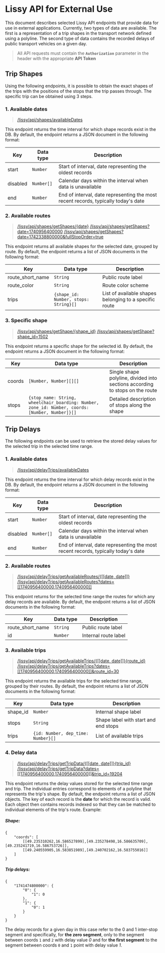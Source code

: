﻿# Lissy API for External Use


This document describes selected Lissy API endpoints that provide data for use in external applications. Currently, two types of data are available. The first is a representation of a trip shapes in the transport network defined using a polyline. The second type of data contains the recorded delays of public transport vehicles on a given day.

> All API requests must contain the **`Authorization`** parameter in the header with the appropriate **API Token**

## Trip Shapes

Using the following endpoints, it is possible to obtain the exact shapes of the trips with the positions of the stops that the trip passes through. The specific trip can be obtained using 3 steps.

### 1. Available dates

> [/lissy/api/shapes/availableDates]()

This endpoint returns the time interval for which shape records exist in the DB. By default, the endpoint returns a JSON document in the following format:

|Key |Data type|Description|
|-|-|-|
|start|`Number`|Start of interval, date representing the oldest records|
|disabled|`Number[]`|Calendar days within the interval when data is unavailable|
|end|`Number`|End of interval, date representing the most recent records, typically today's date|

### 2. Available routes

> [/lissy/api/shapes/getShapes/{date}]()
> [/lissy/api/shapes/getShapes?date=1740956400000]()
> [/lissy/api/shapes/getShapes?date=1742338800000&fullStopOrder=true]()

This endpoint returns all available shapes for the selected date, grouped by route. By default, the endpoint returns a list of JSON documents in the following format:

|Key|Data type|Description|
|-|-|-|
|route_short_name|`String`|Public route label|
|route_color|`String`|Route color scheme|
|trips|`{shape_id: Number, stops: String}[]`|List of available shapes belonging to a specific route|

### 3. Specific shape

> [/lissy/api/shapes/getShape/{shape_id}]()
> [/lissy/api/shapes/getShape?shape_id=1502]()

This endpoint returns a specific shape for the selected id. By default, the endpoint returns a JSON document in the following format:

|Key|Data type|Description|
|-|-|-|
|coords|`[Number, Number][][]`|Single shape polyline, divided into sections according to stops on the route|
|stops|`{stop_name: String, wheelchair_boarding: Number, zone_id: Number, coords: [Number, Number]}[]`|Detailed description of stops along the shape|

## Trip Delays

The following endpoints can be used to retrieve the stored delay values for the selected trip in the selected time range.

### 1. Available dates

> [/lissy/api/delayTrips/availableDates]()

This endpoint returns the time interval for which delay records exist in the DB. By default, the endpoint returns a JSON document in the following format:

|Key|Data type|Description|
|-|-|-|
|start|`Number`|Start of interval, date representing the oldest records|
|disabled|`Number[]`|Calendar days within the interval when data is unavailable|
|end|`Number`|End of interval, date representing the most recent records, typically today's date|

### 2. Available routes

> [/lissy/api/delayTrips/getAvailableRoutes/{\[\[date, date\]\]}]()
> [/lissy/api/delayTrips/getAvailableRoutes?dates=[[1740956400000,1740956400000]]]()

This endpoint returns for the selected time range the routes for which any delay records are available. By default, the endpoint returns a list of JSON documents in the following format:

|Key|Data type|Description|
|-|-|-|
|route_short_name|`String`|Public route label|
|id|`Number`|Internal route label|

### 3. Available trips

> [/lissy/api/delayTrips/getAvailableTrips/{\[\[date, date\]\]}{route_id}]()
> [/lissy/api/delayTrips/getAvailableTrips?dates=[[1740956400000,1740956400000]]&route_id=30]()

This endpoint returns the available trips for the selected time range, grouped by their routes. By default, the endpoint returns a list of JSON documents in the following format:

|Key|Data type|Description|
|-|-|-|
|shape_id|`Number`|Internal shape label|
|stops|`String`|Shape label with start and end stops|
|trips|`{id: Number, dep_time: Number}[]`|List of available trips|

### 4. Delay data

> [/lissy/api/delayTrips/getTripData/{\[\[date, date\]\]}{trip_id}]()
> [/lissy/api/delayTrips/getTripData?dates=[[1740956400000,1740956400000]]&trip_id=19204]()

This endpoint returns the delay values stored for the selected time range and trip. The individual entries correspond to elements of a polyline that represents the trip's shape. By default, the endpoint returns a list of JSON objects. The key of each record is the **date** for which the record is valid. Each object then contains records indexed so that they can be matched to individual elements of the trip's route. Example:

##### Shape:

    {
		"coords": [
			[[49.235310262,16.586527899],[49.235278498,16.586635709],[49.235241719,16.586753726]],
			[[49.240559905,16.583851989],[49.240702162,16.583755016]]
		]
	}

##### Trip delays:

    {
		"1741474800000": {
			"0": {
				"1": 0
			},
			"1": {
				"0": 1
			}
		}
	}

The delay records for a given day in this case refer to the 0 and 1 inter-stop segment and specifically, for **the zero segment**, only to the segment between coords `1` and `2` with delay value *0* and for **the first segment** to the segment between coords `0` and `1` point with delay value *1*.
